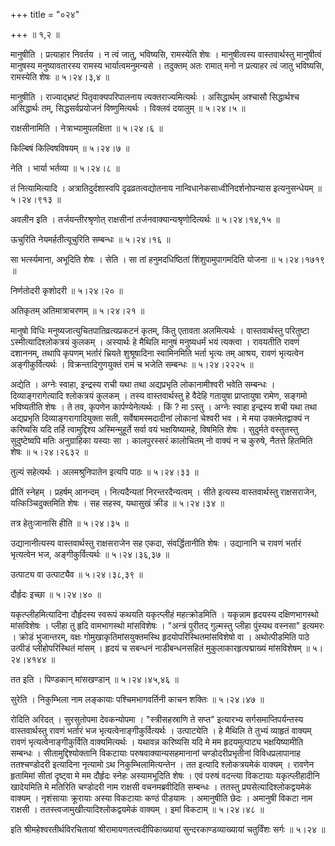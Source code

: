 +++
title = "०२४"

+++
 ॥ १,२  ॥   

  

मानुषीति । प्रत्याहार निवर्तय । न त्वं जातु, भविष्यसि, रामस्येति शेषः । मानुषीत्वस्य वास्तवार्थस्तु मानुषीत्वं मानुषस्य मनुष्यावतारस्य रामस्य भार्यात्वमनुमन्यसे । तदुक्तम् अतः रामात् मनो न प्रत्याहर त्वं जातु भविष्यसि, रामस्येति शेषः  ॥  ५।२४।३,४  ॥   

  

मानुषीति । राज्याद्भ्रष्टं पितृवाक्यपरिपालनाय त्यक्तराज्यमित्यर्थः । असिद्धार्थम् अश्चासौ सिद्धार्थश्च असिद्धार्थः तम्, सिद्धसर्वप्रयोजनं विष्णुमित्यर्थः । विक्लवं दयालुम्  ॥  ५।२४।५  ॥   

  

राक्षसीनामिति । नेत्राभ्यामुपलक्षिता  ॥  ५।२४।६  ॥   

  

किल्बिषं किल्विषविषयम्  ॥  ५।२४।७  ॥   

  

नेति । भार्या भर्तव्या  ॥  ५।२४।८  ॥   

  

तं नित्यामित्यादि । अत्रातिदुर्दशास्वपि दृढव्रतत्वद्योतनाय नान्विधानेकसाध्वीनिदर्शनोपन्यास इत्यनुसन्धेयम्  ॥  ५।२४।९१३  ॥   

  

अवलीन इति । तर्जयन्तीरश्रृणोत् राक्षसीनां तर्जनवाक्यान्यश्रृणोदित्यर्थः  ॥  ५।२४।१४,१५  ॥   

  

ऊचुरिति नेयमर्हतीत्यूचुरिति सम्बन्धः  ॥  ५।२४।१६  ॥   

  

सा भर्त्स्यमाना, अभूदिति शेषः । सेति । सा तां हनुमदधिष्ठितां शिंशुपामुपागमदिति योजना  ॥  ५।२४।१७१९  ॥   

  

निर्णतोदरी कृशोदरी  ॥  ५।२४।२०  ॥   

  

अतिकृतम् अतिमात्राचरणम्  ॥  ५।२४।२१  ॥   

  

मानुषो विधिः मनुष्यजात्युचितपातिव्रत्यप्रकटनं कृतम्, किंतु एतावता अलमित्यर्थः । वास्तवार्थस्तु परितुष्टा ऽस्मीत्यादिश्लोकत्रयं कुलकम् । अस्यार्थः हे मैथिलि मानुषं मनुष्यधर्मं भयं त्यक्त्वा । रावयतीति रावणं दशाननम्, तथापि कृपणम् भर्तारं भ्रियते शुश्रूषादिना स्वामिनमिति भर्ता भृत्यः तम् आश्रय, रावणं भृत्यत्वेन अङ्गीकुर्वित्यर्थः । विक्रन्तादिगुणयुक्तं रामं च भजेति सम्बन्धः  ॥  ५।२४।२२२५  ॥   

  

अद्येति । अग्नेः स्वाहा, इन्द्रस्य राची यथा तथा अद्यप्रभृति लोकानामीश्वरी भवेति सम्बन्धः । दिव्याङ्गरागेत्यादि श्लोकत्रयं कुलकम् । तस्य वास्तवार्थस्तु हे वैदेहि गतायुषा प्राप्तायुषा रामेण, सङ्गमो भविष्यतीति शेषः । ते तव, कृपणेन कार्पण्येनेत्यर्थः । किं ? मा ऽस्तु । अग्नेः स्वाहा इन्द्रस्य शची यथा तथा अद्यप्रभृति दिव्याङ्गरागादियुक्ता सती, सर्वेषामस्मदादीनां लोकानां चेश्वरी भव । मे मया उक्तमेतद्वाक्यं न करिष्यसि यदि तर्हि त्वामुद्दिश्य अस्मिन्मुहूर्ते सर्वा वयं भक्षयिष्यामहे, विषमिति शेषः । सुदुर्मते वस्तुतस्तु सुदुष्टेष्वपि मतिः अनुग्राहिका यस्याः सा । कालपुरस्सरं कालोचितम् नो वाक्यं न च कुरुषे, नैतत्ते हितमिति शेषः  ॥  ५।२४।२६३२  ॥   

  

तुल्यं सहेत्यर्थः । अलमश्रुनिपातेन इत्यपि पाठः  ॥  ५।२४।३३  ॥   

  

प्रीतिं स्नेहम् । प्रहर्षम् आनन्दम् । नित्यदैन्यतां निरन्तरदैन्यत्वम् । सीते इत्यस्य वास्तवार्थस्तु राक्षसराजेन, यत्किञ्चिदुक्तमिति शेषः । सह सहस्व, यथासुखं क्रीड  ॥  ५।२४।३४  ॥   

  

तत्र हेतुःजानासि हीति  ॥  ५।२४।३५  ॥   

  

उद्यानानीत्यस्य वास्तवार्थस्तु राक्षसराजेन सह एकदा, संवर्द्धितानीति शेषः । उद्यानानि च रावणं भर्तारं भृत्यत्वेन भज, अङ्गीकुर्वित्यर्थः  ॥  ५।२४।३६,३७  ॥   

  

उत्पाट्य वा उत्पाट्यैव  ॥  ५।२४।३८,३९  ॥   

  

दौर्हृदः इच्छा  ॥  ५।२४।४०  ॥   

  

यकृत्प्लीहमित्यादिना दौर्हृदस्य स्वरूपं कथयति यकृत्प्लीहं महत्क्रोडमिति । यकृन्नाम हृदयस्य दक्षिणभागस्थो मांसविशेषः । प्लीहा तु हृदि वामभागस्थो मांसविशेषः । "अन्त्रं पुरीतद् गुल्मस्तु प्लीहा पुंस्यथ वस्नसा" इत्यमरः । क्रोडं भुजान्तरम्, वक्षः गोमुखाकृतिमांसयुक्तमस्थि हृदयोपरिस्थितमांसविशेषो वा । अथोत्पीडमिति पाठे उत्पीडं प्लीहोपरिस्थितं मांसम् । हृदयं च सबन्धनं नाडीबन्धनसहितं मुकुलाकारहृत्पद्माख्यं मांसविशेषम्  ॥  ५।२४।४१४४  ॥   

  

तत इति । पिण्डकान् मांसखण्डान्  ॥  ५।२४।४५,४६  ॥   

  

सुरेति । निकुम्भिला नाम लङ्कायाः पश्चिमभागवर्तिनी काचन शक्तिः  ॥  ५।२४।४७  ॥   

  

रोदिति अरिदत् । सुरसुतोपमा देवकन्योपमा । "स्त्रीसहस्राणि ते सप्त" इत्यारभ्य सर्गसमाप्तिपर्यन्तस्य वास्तवार्थस्तु रावणं भर्तारं भज भृत्यत्वेनाङ्गीकुर्वित्यर्थः । उत्पाट्येति । हे मैथिलि ते तुभ्यं व्याहृतं वाक्यम् रावणं भृत्यत्वेनाङ्गीकुर्विति वाक्यमित्यर्थः । यथावन्न करिष्यसि यदि मे मम हृदयमुत्पाट्य भक्षयिष्यामीति सम्बन्धः । सीतामुद्दिश्योक्तानि विकटायाः परुषवाक्यान्यसहमानानां चण्डोदरीप्रभृतीनां विविधप्रलापानाह ततश्चण्डोदरी इत्यादिना नृत्यामो ऽथ निकुम्भिलामित्यन्तेन । तत इत्यादि श्लोकत्रयमेकं वाक्यम् । रावणेन हृतामिमां सीतां दृष्ट्वा मे मम दौर्हृदः स्नेहः अस्यामभूदिति शेषः । एवं परुषं वदन्त्या विकटायाः यकृत्प्लीहादीनि खादेयमिति मे मतिरिति चण्डोदरी नाम राक्षसी वचनमब्रवीदिति सम्बन्धः । ततस्तु प्रघसेत्यादिश्लोकद्वयमेकं वाक्यम् । नृशंसायाः क्रूरायाः अस्या विकटायाः कण्ठं पीडयामः । अमानुषीति छेदः । अमानुषी विकटा नाम राक्षसी । ततस्त्वजामुखीत्यादिश्लोकद्वयमेकं वाक्यम् । इमां विकटाम्  ॥  ५।२४।४८  ॥   

  

इति श्रीमहेश्वरतीर्थविरचितायां श्रीरामायणतत्त्वदीपिकाख्यायां सुन्दरकाण्डव्याख्यायां चतुर्विंशः सर्गः  ॥  ५।२४  ॥   

  

